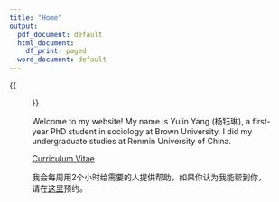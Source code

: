 ```yaml
---
title: "Home"
output:
  pdf_document: default
  html_document:
    df_print: paged
  word_document: default
---
```


{{<figure src="/images/barcelona.png" title="Me in Barcelona in 2022 Winter (Credit to Yifan Qian)" width="700">}}


Welcome to my website! My name is Yulin Yang (杨钰琳), a first-year PhD student in sociology at Brown University.  I did my undergraduate studies at Renmin University of China.

[Curriculum Vitae](https://acrobat.adobe.com/link/track?uri=urn:aaid:scds:US:f1788e2d-6761-4587-9ae7-613dc548aa4b)

我会每周用2个小时给需要的人提供帮助，如果你认为我能帮到你，请在[这里](https://calendar.app.google/Z6zuTqDHzidEVo1B6)预约。

